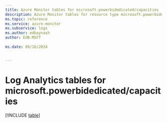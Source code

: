 ```yaml
---
title: Azure Monitor tables for microsoft.powerbidedicated/capacities
description: Azure Monitor tables for resource type microsoft.powerbidedicated/capacities
ms.topic: reference
ms.service: azure-monitor
ms.subservice: logs
ms.author: edbaynash
author: EdB-MSFT
   
ms.date: 09/16/2024


---
```


# Log Analytics tables for microsoft.powerbidedicated/capacities  

[!INCLUDE [table](~/reusable-content/ce-skilling/azure/includes/azure-monitor/reference/tables/microsoft-powerbidedicated_capacities-include.md)]


